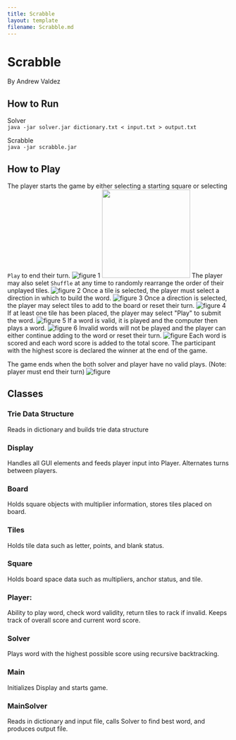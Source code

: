 ```yaml
---
title: Scrabble
layout: template
filename: Scrabble.md
--- 
```


# Scrabble
By Andrew Valdez 

## How to Run
Solver     
`java -jar solver.jar dictionary.txt < input.txt > output.txt`

Scrabble   
`java -jar scrabble.jar`


## How to Play

The player starts the game by either selecting a starting square or selecting `Play` to end their turn.
![figure 1](resources/starting-tile.png)
<img src="https://github.com/avz-dev/avz-dev.github.io/blob/main/resources/starting-tile.png" width="200" height="200">
The player may also selet `Shuffle` at any time to randomly rearrange the order of their unplayed tiles.
![figure 2](resources/shuffle.png)
Once a tile is selected, the player must select a direction in which to build the word.
![figure 3](resources/direction.png)
Once a direction is selected, the player may select tiles to add to the board or reset their turn.
![figure 4](resources/tile-select.png)
If at least one tile has been placed, the player may select "Play" to submit the word. 
![figure 5](resources/first-word.png)
If a word is valid, it is played and the computer then plays a word.
![figure 6](resources/comp-first.png)
Invalid words will not be played and the player can either continue adding to the word or reset their turn.
![figure ](resources/invalid-word.png)
Each word is scored and each word score is added to the total score.
The participant with the highest score is declared the winner at the end of the game.

The game ends when the both solver and player have no valid plays. (Note: player must end their turn)
![figure ](resources/end.png)


## Classes

### Trie Data Structure
Reads in dictionary and builds trie data structure
### Display
Handles all GUI elements and feeds player input into Player. Alternates turns between players.
### Board
Holds square objects with multiplier information, stores tiles placed on board.
### Tiles
Holds tile data such as letter, points, and blank status.
### Square
Holds board space data such as multipliers, anchor status, and tile.
### Player:
Ability to play word, check word validity, return tiles to rack if invalid. 
Keeps track of overall score and current word score.
### Solver
Plays word with the highest possible score using recursive backtracking.
### Main
Initializes Display and starts game.
### MainSolver
Reads in dictionary and input file, calls Solver to find best word, and produces output file.
